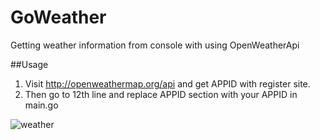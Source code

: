 # GoWeather
Getting weather information from console with using OpenWeatherApi

##Usage

1. Visit http://openweathermap.org/api and get APPID with register site. 
2. Then go to 12th line and replace APPID section with your APPID in main.go 

![weather](https://cloud.githubusercontent.com/assets/9590275/15420554/10c57b5a-1e76-11e6-9f02-f2f62fc5ae1e.gif)
